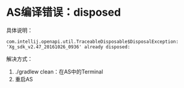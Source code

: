 # AS编译错误：disposed

具体说明：

```
com.intellij.openapi.util.TraceableDisposable$DisposalException: 'Xg_sdk_v2.47_20161026_0936' already disposed:
```

解决方式：

1. ./gradlew clean：在AS中的Terminal
2. 重启AS
